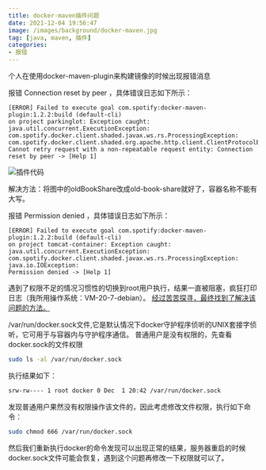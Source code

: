 ```yaml
---
title: docker-maven插件问题 
date: 2021-12-04 19:56:47 
image: /images/background/docker-maven.jpg 
tag: [java, maven, 插件]
categories:
- 报错
---
```


个人在使用docker-maven-plugin来构建镜像的时候出现报错消息

报错 Connection reset by peer ，具体错误日志如下所示：

```log
[ERROR] Failed to execute goal com.spotify:docker-maven-plugin:1.2.2:build (default-cli)
on project parkinglot: Exception caught: java.util.concurrent.ExecutionException: 
com.spotify.docker.client.shaded.javax.ws.rs.ProcessingException:
com.spotify.docker.client.shaded.org.apache.http.client.ClientProtocolException: 
Cannot retry request with a non-repeatable request entity: Connection reset by peer -> [Help 1]
```

![插件代码](/images/code/docker-maven.png)

解决方法：将图中的oldBookShare改成old-book-share就好了，容器名称不能有大写。

报错 Permission denied ，具体错误日志如下所示：

```log
[ERROR] Failed to execute goal com.spotify:docker-maven-plugin:1.2.2:build (default-cli)
on project tomcat-container: Exception caught: java.util.concurrent.ExecutionException: 
com.spotify.docker.client.shaded.javax.ws.rs.ProcessingException: java.io.IOException:
Permission denied -> [Help 1]
```

遇到了权限不足的情况习惯性的切换到root用户执行，结果一直被阻塞，疯狂打印日志（我所用操作系统：VM-20-7-debian）。
[经过苦苦探寻，最终找到了解决该问题的方法。](https://www.cnblogs.com/goWithHappy/p/solve-docker-maven-permission-deny.html)

/var/run/docker.sock文件,它是默认情况下docker守护程序侦听的UNIX套接字侦听，它可用于与容器内与守护程序通信。 普通用户是没有权限的，先查看docker.sock的文件权限

```bash
sudo ls -al /var/run/docker.sock
```
执行结果如下：

```bash
srw-rw---- 1 root docker 0 Dec  1 20:42 /var/run/docker.sock
```

发现普通用户果然没有权限操作该文件的，因此考虑修改文件权限，执行如下命令：

```bash
sudo chmod 666 /var/run/docker.sock
```

然后我们重新执行docker的命令发现可以出现正常的结果，服务器重启的时候docker.sock文件可能会恢复，遇到这个问题再修改一下权限就可以了。
